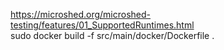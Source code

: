 https://microshed.org/microshed-testing/features/01_SupportedRuntimes.html   
sudo docker build -f src/main/docker/Dockerfile .